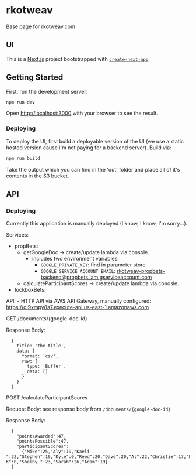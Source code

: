 # rkotweav
Base page for rkotweav.com

## UI

This is a [Next.js](https://nextjs.org/) project bootstrapped with [`create-next-app`](https://github.com/vercel/next.js/tree/canary/packages/create-next-app).

## Getting Started

First, run the development server:

```bash
npm run dev
```

Open [http://localhost:3000](http://localhost:3000) with your browser to see the result.

### Deploying

To deploy the UI, first build a deployable version of the UI (we use a static hosted version cause i'm not paying for a backend server).  Build via:

```bash
npm run build
```

Take the output which you can find in the 'out' folder and place all of it's contents in the S3 bucket.

## API

### Deploying

Currently this application is manually deployed (I know, I know, I'm sorry...).

Services:
  - propBets:
    - getGoogleDoc -> create/update lambda via console.  
      - includes two environment variables.
        -  `GOOGLE_PRIVATE_KEY`: find in parameter store
        -  `GOOGLE_SERVICE_ACCOUNT_EMAIL`: rkotweav-propbets-backend@propbets.iam.gserviceaccount.com
    - calculateParticipantScores -> create/update lambda via conosle.
  - lockboxBets:
  
  

API:
    - HTTP API via AWS API Gateway, manually configured: https://di9xmpy8a7.execute-api.us-east-1.amazonaws.com
  
  GET /documents/{google-doc-id}

  Response Body:
  
      { 
        title: 'the title',
        data: {
          format: 'csv',
          raw: {
            type: 'Buffer',
            data: []
          }
        }
      }

  POST /calculateParticipantScores

  Request Body: see response body from `/documents/{google-doc-id}`
  
  Response Body:

      {
        "pointsAwarded":47,
        "pointsPossible":47,
        "participantScores":
          {"Mike":25,"Aly":19,"Kaeli ":22,"Stephen":19,"Kyle":0,"Reed":20,"Dave":20,"Al":22,"Christie":17,"Lauren":0,"Sarah K":0,"Shelby ":23,"Sarah":26,"Adam":19}
      }